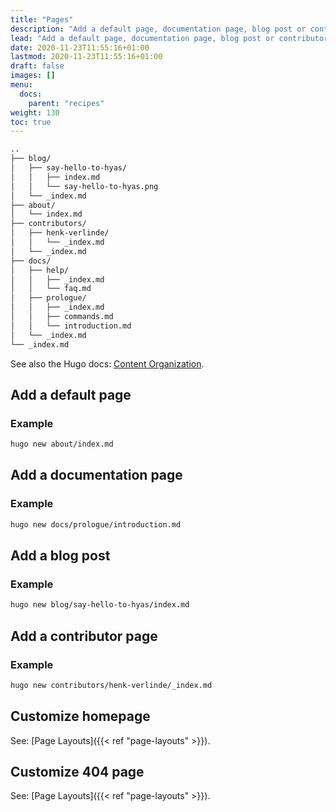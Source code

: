 ```yaml
---
title: "Pages"
description: "Add a default page, documentation page, blog post or contributor page. Customize the homepage and 404 page."
lead: "Add a default page, documentation page, blog post or contributor page. Customize the homepage and 404 page."
date: 2020-11-23T11:55:16+01:00
lastmod: 2020-11-23T11:55:16+01:00
draft: false
images: []
menu:
  docs:
    parent: "recipes"
weight: 130
toc: true
---
```


```bash
..
├── blog/
│   ├── say-hello-to-hyas/
│   │   ├── index.md
│   │   └── say-hello-to-hyas.png
│   └── _index.md
├── about/
│   └── index.md
├── contributors/
│   ├── henk-verlinde/
│   │   └── _index.md
│   └── _index.md
├── docs/
│   ├── help/
│   │   ├── _index.md
│   │   └── faq.md
│   ├── prologue/
│   │   ├── _index.md
│   │   ├── commands.md
│   │   └── introduction.md
│   └── _index.md
└── _index.md
```

See also the Hugo docs: [Content Organization](https://gohugo.io/content-management/organization/).

## Add a default page

### Example

```bash
hugo new about/index.md
```

## Add a documentation page

### Example

```bash
hugo new docs/prologue/introduction.md
```

## Add a blog post

### Example

```bash
hugo new blog/say-hello-to-hyas/index.md
```

## Add a contributor page

### Example

```bash
hugo new contributors/henk-verlinde/_index.md
```

## Customize homepage

See: [Page Layouts]({{< ref "page-layouts" >}}).

## Customize 404 page

See: [Page Layouts]({{< ref "page-layouts" >}}).
